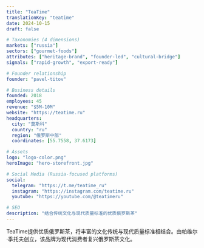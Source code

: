 ```yaml
---
title: "TeaTime"
translationKey: "teatime"
date: 2024-10-15
draft: false

# Taxonomies (4 dimensions)
markets: ["russia"]
sectors: ["gourmet-foods"]
attributes: ["heritage-brand", "founder-led", "cultural-bridge"]
signals: ["rapid-growth", "export-ready"]

# Founder relationship
founder: "pavel-titov"

# Business details
founded: 2018
employees: 45
revenue: "$5M-10M"
website: "https://teatime.ru"
headquarters:
  city: "莫斯科"
  country: "ru"
  region: "俄罗斯中部"
  coordinates: [55.7558, 37.6173]

# Assets
logo: "logo-color.png"
heroImage: "hero-storefront.jpg"

# Social Media (Russia-focused platforms)
social:
  telegram: "https://t.me/teatime_ru"
  instagram: "https://instagram.com/teatime.ru"
  youtube: "https://youtube.com/@teatimeru"

# SEO
description: "结合传统文化与现代质量标准的优质俄罗斯茶"
---
```


TeaTime提供优质俄罗斯茶，将丰富的文化传统与现代质量标准相结合。由帕维尔·季托夫创立，该品牌为现代消费者复兴俄罗斯茶文化。
